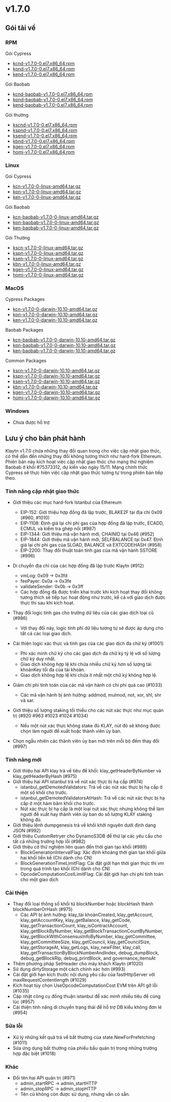 # v1.7.0

## Gói tải về <a id="package-downloads"></a>

### RPM <a id="rpm"></a>

Gói Cypress
- [kcnd-v1.7.0-0.el7.x86_64.rpm](https://packages.klaytn.net/klaytn/v1.7.0/kcnd-v1.7.0-0.el7.x86_64.rpm)
- [kpnd-v1.7.0-0.el7.x86_64.rpm](https://packages.klaytn.net/klaytn/v1.7.0/kpnd-v1.7.0-0.el7.x86_64.rpm)
- [kend-v1.7.0-0.el7.x86_64.rpm](https://packages.klaytn.net/klaytn/v1.7.0/kend-v1.7.0-0.el7.x86_64.rpm)

Gói Baobab
- [kcnd-baobab-v1.7.0-0.el7.x86_64.rpm](https://packages.klaytn.net/klaytn/v1.7.0/kcnd-baobab-v1.7.0-0.el7.x86_64.rpm)
- [kpnd-baobab-v1.7.0-0.el7.x86_64.rpm](https://packages.klaytn.net/klaytn/v1.7.0/kpnd-baobab-v1.7.0-0.el7.x86_64.rpm)
- [kend-baobab-v1.7.0-0.el7.x86_64.rpm](https://packages.klaytn.net/klaytn/v1.7.0/kend-baobab-v1.7.0-0.el7.x86_64.rpm)

Gói thường
- [kscnd-v1.7.0-0.el7.x86_64.rpm](https://packages.klaytn.net/klaytn/v1.7.0/kscnd-v1.7.0-0.el7.x86_64.rpm)
- [kspnd-v1.7.0-0.el7.x86_64.rpm](https://packages.klaytn.net/klaytn/v1.7.0/kspnd-v1.7.0-0.el7.x86_64.rpm)
- [ksend-v1.7.0-0.el7.x86_64.rpm](https://packages.klaytn.net/klaytn/v1.7.0/ksend-v1.7.0-0.el7.x86_64.rpm)
- [kbnd-v1.7.0-0.el7.x86_64.rpm](https://packages.klaytn.net/klaytn/v1.7.0/kbnd-v1.7.0-0.el7.x86_64.rpm)
- [kgen-v1.7.0-0.el7.x86_64.rpm](https://packages.klaytn.net/klaytn/v1.7.0/kgen-v1.7.0-0.el7.x86_64.rpm)
- [homi-v1.7.0-0.el7.x86_64.rpm](https://packages.klaytn.net/klaytn/v1.7.0/homi-v1.7.0-0.el7.x86_64.rpm)

### Linux <a id="linux"></a>

Gói Cypress
- [kcn-v1.7.0-0-linux-amd64.tar.gz](https://packages.klaytn.net/klaytn/v1.7.0/kcn-v1.7.0-0-linux-amd64.tar.gz)
- [kpn-v1.7.0-0-linux-amd64.tar.gz](https://packages.klaytn.net/klaytn/v1.7.0/kpn-v1.7.0-0-linux-amd64.tar.gz)
- [ken-v1.7.0-0-linux-amd64.tar.gz](https://packages.klaytn.net/klaytn/v1.7.0/ken-v1.7.0-0-linux-amd64.tar.gz)

Gói Baobab
- [kcn-baobab-v1.7.0-0-linux-amd64.tar.gz](https://packages.klaytn.net/klaytn/v1.7.0/kcn-baobab-v1.7.0-0-linux-amd64.tar.gz)
- [kpn-baobab-v1.7.0-0-linux-amd64.tar.gz](https://packages.klaytn.net/klaytn/v1.7.0/kpn-baobab-v1.7.0-0-linux-amd64.tar.gz)
- [ken-baobab-v1.7.0-0-linux-amd64.tar.gz](https://packages.klaytn.net/klaytn/v1.7.0/ken-baobab-v1.7.0-0-linux-amd64.tar.gz)

Gói Thường
- [kscn-v1.7.0-0-linux-amd64.tar.gz](https://packages.klaytn.net/klaytn/v1.7.0/kscn-v1.7.0-0-linux-amd64.tar.gz)
- [kspn-v1.7.0-0-linux-amd64.tar.gz](https://packages.klaytn.net/klaytn/v1.7.0/kspn-v1.7.0-0-linux-amd64.tar.gz)
- [ksen-v1.7.0-0-linux-amd64.tar.gz](https://packages.klaytn.net/klaytn/v1.7.0/ksen-v1.7.0-0-linux-amd64.tar.gz)
- [kbn-v1.7.0-0-linux-amd64.tar.gz](https://packages.klaytn.net/klaytn/v1.7.0/kbn-v1.7.0-0-linux-amd64.tar.gz)
- [kgen-v1.7.0-0-linux-amd64.tar.gz](https://packages.klaytn.net/klaytn/v1.7.0/kgen-v1.7.0-0-linux-amd64.tar.gz)
- [homi-v1.7.0-0-linux-amd64.tar.gz](https://packages.klaytn.net/klaytn/v1.7.0/homi-v1.7.0-0-linux-amd64.tar.gz)

### MacOS <a id="macos"></a>

Cypress Packages
- [kcn-v1.7.0-0-darwin-10.10-amd64.tar.gz](https://packages.klaytn.net/klaytn/v1.7.0/kcn-v1.7.0-0-darwin-10.10-amd64.tar.gz)
- [kpn-v1.7.0-0-darwin-10.10-amd64.tar.gz](https://packages.klaytn.net/klaytn/v1.7.0/kpn-v1.7.0-0-darwin-10.10-amd64.tar.gz)
- [ken-v1.7.0-0-darwin-10.10-amd64.tar.gz](https://packages.klaytn.net/klaytn/v1.7.0/ken-v1.7.0-0-darwin-10.10-amd64.tar.gz)

Baobab Packages
- [kcn-baobab-v1.7.0-0-darwin-10.10-amd64.tar.gz](https://packages.klaytn.net/klaytn/v1.7.0/kcn-baobab-v1.7.0-0-darwin-10.10-amd64.tar.gz)
- [kpn-baobab-v1.7.0-0-darwin-10.10-amd64.tar.gz](https://packages.klaytn.net/klaytn/v1.7.0/kpn-baobab-v1.7.0-0-darwin-10.10-amd64.tar.gz)
- [ken-baobab-v1.7.0-0-darwin-10.10-amd64.tar.gz](https://packages.klaytn.net/klaytn/v1.7.0/ken-baobab-v1.7.0-0-darwin-10.10-amd64.tar.gz)

Common Packages
- [kscn-v1.7.0-0-darwin-10.10-amd64.tar.gz](https://packages.klaytn.net/klaytn/v1.7.0/kscn-v1.7.0-0-darwin-10.10-amd64.tar.gz)
- [kspn-v1.7.0-0-darwin-10.10-amd64.tar.gz](https://packages.klaytn.net/klaytn/v1.7.0/kspn-v1.7.0-0-darwin-10.10-amd64.tar.gz)
- [ksen-v1.7.0-0-darwin-10.10-amd64.tar.gz](https://packages.klaytn.net/klaytn/v1.7.0/ksen-v1.7.0-0-darwin-10.10-amd64.tar.gz)
- [kbn-v1.7.0-0-darwin-10.10-amd64.tar.gz](https://packages.klaytn.net/klaytn/v1.7.0/kbn-v1.7.0-0-darwin-10.10-amd64.tar.gz)
- [kgen-v1.7.0-0-darwin-10.10-amd64.tar.gz](https://packages.klaytn.net/klaytn/v1.7.0/kgen-v1.7.0-0-darwin-10.10-amd64.tar.gz)
- [homi-v1.7.0-0-darwin-10.10-amd64.tar.gz](https://packages.klaytn.net/klaytn/v1.7.0/homi-v1.7.0-0-darwin-10.10-amd64.tar.gz)

### Windows <a id="windows"></a>

- Chưa được hỗ trợ


## Lưu ý cho bản phát hành <a id="release-notes"></a>

Klaytn v1.7.0 chứa những thay đổi quan trọng cho việc cập nhật giao thức, có thể dẫn đến những thay đổi không tương thích như hard-fork Ethereum. Phiên bản này kích hoạt việc cập nhật giao thức cho mạng thử nghiệm Baobab ở khối #75373312, dự kiến vào ngày 15/11. Mạng chính thức Cypress sẽ thực hiện việc cập nhật giao thức tương tự trong phiên bản tiếp theo.

### Tính năng cập nhật giao thức
- Giới thiệu các mục hard-fork Istanbul của Ethereum
  - EIP-152: Giới thiệu hợp đồng đã lập trước, BLAKE2F tại địa chỉ 0x09 (#960, #1010)
  - EIP-1108: Định giá lại chi phí gas của hợp đồng đã lập trước, ECADD, ECMUL và kiểm tra ghép nối (#987)
  - EIP-1344: Giới thiệu mã vận hành mới, CHAINID tại 0x46 (#952)
  - EIP-1844: Giới thiệu mã vận hành mới, SELFBALANCE tại 0x47. Định giá lại chi phí gas của SLOAD, BALANCE và EXTCODEHASH (#958)
  - EIP-2200: Thay đổi thuật toán tính gas của mã vận hành SSTORE (#996)

- Di chuyển địa chỉ của các hợp đồng đã lập trước Klaytn (#912)
  - vmLog: 0x09 → 0x3fd
  - feePayer: 0x0a → 0x3fe
  - validateSender: 0x0b → 0x3ff
  - Các hợp đồng đã được triển khai trước khi kích hoạt thay đổi không tương thích sẽ tiếp tục hoạt động như trước, kể cả với giao dịch được thực thi sau khi kích hoạt.

- Thay đổi logic tính gas cho trường dữ liệu của các giao dịch loại cũ (#986)
  - Với thay đổi này, logic tính phí dữ liệu tương tự sẽ được áp dụng cho tất cả các loại giao dịch.

- Cải thiện logic xác thực và tính gas của các giao dịch đa chữ ký (#1001)
  - Phí xác minh chữ ký cho các giao dịch đa chữ ký tỷ lệ với số lượng chữ ký duy nhất.
  - Giao dịch không hợp lệ khi chứa nhiều chữ ký hơn số lượng tài khoảnKey tối đa của tài khoản.
  - Giao dịch không hợp lệ khi chứa ít nhất một chữ ký không hợp lệ.

- Giảm chi phí tính toán của các mã vận hành có chi phí quá cao (#1033)
  - Các mã vận hành bị ảnh hưởng: addmod, mulmod, not, xor, shl, shr và sar.

- Giới thiệu số lượng staking tối thiểu cho các nút xác thực như mục quản trị (#920 #963 #1023 #1024 #1034)
  - Nếu một nút xác thực không stake đủ KLAY, nút đó sẽ không được chọn làm người đề xuất hoặc thành viên ủy ban.

- Chọn ngẫu nhiên các thành viên ủy ban mới trên mỗi bộ đếm thay đổi (#997)

### Tính năng mới
- Giới thiệu hai API klay trả về tiêu đề khối: klay_getHeaderByNumber và klay_getHeaderByHash (#975)
- Giới thiệu hai API istanbul trả về nút xác thực bị hạ cấp (#974)
  - istanbul_getDemotedValidators: Trả về các nút xác thực bị hạ cấp ở một số khối cho trước.
  - istanbul_getDemotedValidatorsAtHash: Trả về các nút xác thực bị hạ cấp ở một hàm băm khối cho trước.
  - Nút xác thực bị hạ cấp là một loại nút xác thực nhưng không thể làm người đề xuất hay thành viên ủy ban do số lượng KLAY staking không đủ.
- Giới thiệu lệnh dumpgenesis trả về khối khởi nguyên dưới định dạng JSON (#992)
- Giới thiệu CustomRetryer cho DynamoS3DB để thử lại các yêu cầu cho tất cả những trường hợp lỗi (#982)
- Giới thiệu cờ thử nghiệm liên quan đến thời gian tạo khối (#989)
  - BlockGenerationIntervalFlag: Xác định khoảng thời gian tạo khối giữa hai khối liền kề (Chỉ dành cho CN)
  - BlockGenerationTimeLimitFlag: Cài đặt giới hạn thời gian thực thi vm trong quá trình tạo khối (Chỉ dành cho CN)
  - OpcodeComputationCostLimitFlag: Cài đặt giới hạn chi phí tính toán cho một giao dịch

### Cải thiện
- Thay đổi loại thông số khối từ blockNumber hoặc blockHash thành blockNumberOrHash (#975)
  - Các API bị ảnh hưởng: klay_tài khoảnCreated, klay_getAccount, klay_getAccountKey, klay_getBalance, klay_getCode, klay_getTransactionCount, klay_isContractAccount, klay_getBlockByNumber, klay_getBlockTransactionCountByNumber, klay_getBlockWithConsensusInfoByNumber, klay_getCommittee, klay_getCommitteeSize, klay_getCouncil, klay_getCouncilSize, klay_getStorageAt, klay_getLogs, klay_newFilter, klay_call, klay_getTransactionByBlockNumberAndIndex, debug_dumpBlock, debug_getBlockRlp, debug_printBlock, and governance_itemsAt
- Thêm phương pháp SetHeader cho máy khách Klaytn (#1020)
- Sử dụng dirtyStorage một cách chính xác hơn (#993)
- Cài đặt giới hạn kích thước nội dung yêu cầu của fastHttpServer với maxRequestContentlength (#1029)
- Kích hoạt tùy chọn UseOpcodeComputationCost EVM trên API gỡ lỗi (#1035)
- Cập nhật công cụ đồng thuận istanbul để xác minh nhiều tiêu đề cùng lúc (#957)
- Cải thiện tính năng di chuyển trạng thái để hỗ trợ DB kiểu không đơn lẻ (#954)

### Sửa lỗi
- Xử lý những kết quả trả về bất thường của state.NewForPrefetching (#1011)
- Sửa ứng dụng bất thường của phiếu bầu quản trị trong những trường hợp đặc biệt (#1018)

### Khác
- Đổi tên hai API quản trị (#971)
  - admin_startRPC → admin_startHTTP
  - admin_stopRPC → admin_stopHTTP
  - Tên cũ không còn được sử dụng, nhưng vẫn có sẵn.

